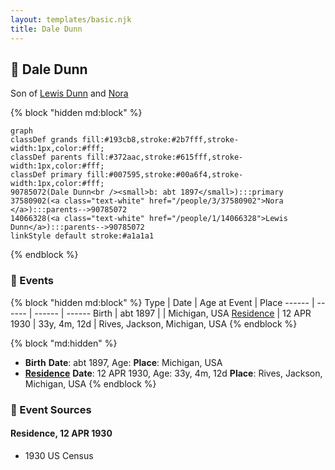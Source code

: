```yaml
---
layout: templates/basic.njk
title: Dale Dunn
---
```

## 🔵 Dale Dunn

Son of [Lewis Dunn](/people/1/14066328) and [Nora ](/people/3/37580902)

{% block "hidden md:block" %}
```mermaid
graph
classDef grands fill:#193cb8,stroke:#2b7fff,stroke-width:1px,color:#fff;
classDef parents fill:#372aac,stroke:#615fff,stroke-width:1px,color:#fff;
classDef primary fill:#007595,stroke:#00a6f4,stroke-width:1px,color:#fff;
90785072(Dale Dunn<br /><small>b: abt 1897</small>):::primary
37580902(<a class="text-white" href="/people/3/37580902">Nora </a>):::parents-->90785072
14066328(<a class="text-white" href="/people/1/14066328">Lewis Dunn</a>):::parents-->90785072
linkStyle default stroke:#a1a1a1
```
{% endblock %}

### 📆 Events

{% block "hidden md:block" %}
Type | Date | Age at Event | Place
------ | ------ | ------ | ------
Birth | abt 1897 |  | Michigan, USA
[Residence](#event-event-0) | 12 APR 1930 | 33y, 4m, 12d | Rives, Jackson, Michigan, USA
{% endblock %}

{% block "md:hidden" %}
- **Birth**
**Date**: abt 1897, Age:
**Place**: Michigan, USA
- **[Residence](#event-event-0)**
**Date**: 12 APR 1930, Age: 33y, 4m, 12d
**Place**: Rives, Jackson, Michigan, USA
{% endblock %}

### 📰 Event Sources

#### <a id="event-event-0"></a> Residence, 12 APR 1930
* 1930 US Census
